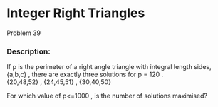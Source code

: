 # Integer Right Triangles
Problem 39
### Description:
If p
 is the perimeter of a right angle triangle with integral length sides, {a,b,c}
, there are exactly three solutions for p = 120
.  
{20,48,52}
, {24,45,51}
, {30,40,50}

For which value of p<=1000
, is the number of solutions maximised?